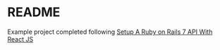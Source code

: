 # README

Example project completed following [Setup A Ruby on Rails 7 API With React JS](https://www.youtube.com/watch?v=sh4WrNGDvQM&list=LL&index=2)